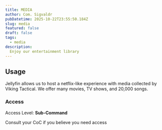 ```yaml
---
title: MEDIA
author: Com. Sigvaldr
pubDatetime: 2025-10-22T23:55:50.184Z
slug: media
featured: false
draft: false
tags:
  - media
description:
  Enjoy our entertainment library
---
```


## Usage

Jellyfin allows us to host a netflix-like experience with media collected by Viking Tactical. We offer many movies, TV shows, and 20,000 songs.

### Access
Access Level: <b>Sub-Command</b>

Consult your CoC if you believe you need access

<!-- Use `new Date().toISOString()` in browser console for date -->